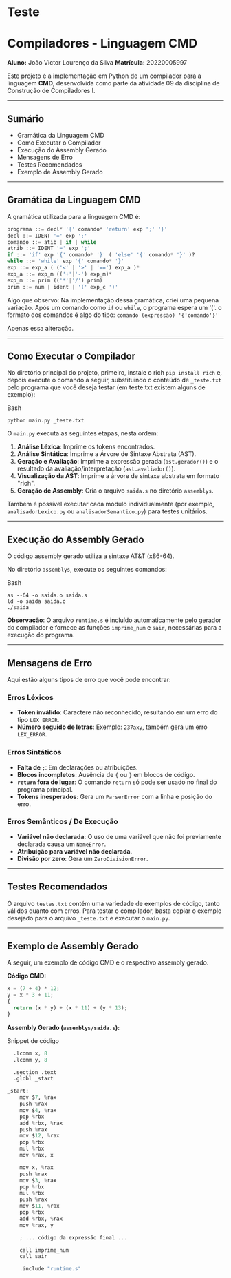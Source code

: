 # Teste

# Compiladores - Linguagem CMD

**Aluno:** João Victor Lourenço da Silva
**Matrícula:** 20220005997

Este projeto é a implementação em Python de um compilador para a linguagem **CMD**, desenvolvida como parte da atividade 09 da disciplina de Construção de Compiladores I.

---

## Sumário

- Gramática da Linguagem CMD
- Como Executar o Compilador
- Execução do Assembly Gerado
- Mensagens de Erro
- Testes Recomendados
- Exemplo de Assembly Gerado

---

## Gramática da Linguagem CMD

A gramática utilizada para a linguagem CMD é:

```python
programa ::= decl* '{' comando* 'return' exp ';' '}'
decl ::= IDENT '=' exp ';'
comando ::= atib | if | while
atrib ::= IDENT '=' exp ';'
if ::= 'if' exp '{' comando* '}' ( 'else' '{' comando* '}' )?
while ::= 'while' exp '{' comando* '}'
exp ::= exp_a ( ('<' | '>' | '==') exp_a )*
exp_a ::= exp_m (('+'|'-') exp_m)*
exp_m ::= prim (('*'|'/') prim)
prim ::= num | ident | '(' exp_c ')'
```

Algo que observo: Na implementação dessa gramática, criei uma pequena variação. Após um comando como `if` ou `while`, o programa espera um '('. o formato dos comandos é algo do tipo: `comando (expressão) '{'comando'}'`

Apenas essa alteração.

---

## Como Executar o Compilador

No diretório principal do projeto, primeiro, instale o rich `pip install rich` e, depois execute o comando a seguir, substituindo o conteúdo de `_teste.txt` pelo programa que você deseja testar (em teste.txt existem alguns de exemplo):

Bash

`python main.py _teste.txt`

O `main.py` executa as seguintes etapas, nesta ordem:

1. **Análise Léxica**: Imprime os tokens encontrados.
2. **Análise Sintática**: Imprime a Árvore de Sintaxe Abstrata (AST).
3. **Geração e Avaliação**: Imprime a expressão gerada (`ast.gerador()`) e o resultado da avaliação/interpretação (`ast.avaliador()`).
4. **Visualização da AST**: Imprime a árvore de sintaxe abstrata em formato "rich".
5. **Geração de Assembly**: Cria o arquivo `saida.s` no diretório `assemblys`.

Também é possível executar cada módulo individualmente (por exemplo, `analisadorLexico.py` ou `analisadorSemantico.py`) para testes unitários.

---

## Execução do Assembly Gerado

O código assembly gerado utiliza a sintaxe AT&T (x86-64). 

No diretório `assemblys`, execute os seguintes comandos:

Bash

```cd assemblys
as --64 -o saida.o saida.s
ld -o saida saida.o
./saida
```

**Observação**: O arquivo `runtime.s` é incluído automaticamente pelo gerador do compilador e fornece as funções `imprime_num` e `sair`, necessárias para a execução do programa.

---

## Mensagens de Erro

Aqui estão alguns tipos de erro que você pode encontrar:

### Erros Léxicos

- **Token inválido**: Caractere não reconhecido, resultando em um erro do tipo `LEX_ERROR`.
- **Número seguido de letras**: Exemplo: `237axy`, também gera um erro `LEX_ERROR`.

### Erros Sintáticos

- **Falta de `;`**: Em declarações ou atribuições.
- **Blocos incompletos**: Ausência de `{` ou `}` em blocos de código.
- **`return` fora de lugar**: O comando `return` só pode ser usado no final do programa principal.
- **Tokens inesperados**: Gera um `ParserError` com a linha e posição do erro.

### Erros Semânticos / De Execução

- **Variável não declarada**: O uso de uma variável que não foi previamente declarada causa um `NameError`.
- **Atribuição para variável não declarada**.
- **Divisão por zero**: Gera um `ZeroDivisionError`.

---

## Testes Recomendados

O arquivo `testes.txt` contém uma variedade de exemplos de código, tanto válidos quanto com erros. Para testar o compilador, basta copiar o exemplo desejado para o arquivo `_teste.txt` e executar o `main.py`.

---

## Exemplo de Assembly Gerado

A seguir, um exemplo de código CMD e o respectivo assembly gerado.

**Código CMD:**

```python
x = (7 + 4) * 12;
y = x * 3 + 11;
{
  return (x * y) + (x * 11) + (y * 13);
}
```

**Assembly Gerado (`assemblys/saida.s`):**

Snippet de código

```python
  .lcomm x, 8
  .lcomm y, 8

  .section .text
  .globl _start

_start:
    mov $7, %rax
    push %rax
    mov $4, %rax
    pop %rbx
    add %rbx, %rax
    push %rax
    mov $12, %rax
    pop %rbx
    mul %rbx
    mov %rax, x

    mov x, %rax
    push %rax
    mov $3, %rax
    pop %rbx
    mul %rbx
    push %rax
    mov $11, %rax
    pop %rbx
    add %rbx, %rax
    mov %rax, y

    ; ... código da expressão final ...

    call imprime_num
    call sair

    .include "runtime.s"
```
